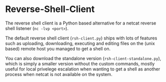# Reverse-Shell-Client
The reverse shell client is a Python based alternative for a netcat reverse shell listener (`nc -lvp <port>`).

The default reverse shell client (`rsh-client.py`) ships with lots of features such as uploading, downloading, executing and editing files on the (unix based) remote host you managed to get a shell on.

You can also download the standalone version (`rsh-client-standalone.py`), which is simply a smaller version without the custom commands, mostly useful for local privelege escalation when wanting to get a shell as another process when netcat is not available on the system.
